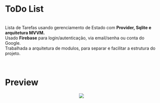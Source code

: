 # ToDo List

<br>Lista de Tarefas usando gerenciamento de Estado com <b>Provider, Sqlite e arquitetura MVVM.</b>
<br>Usado <b>Firebase</b> para login/autenticação, via email/senha ou conta do Google.
<br>Trabalhada a arquitetura de modulos, para separar e facilitar a estrutura do projeto.

<br>

# Preview

<div align="center">
<img src="https://user-images.githubusercontent.com/18678939/215140099-cf3b8031-7e56-4452-ba2c-88e9648ac690.gif" height="auto" max-width="100%"/>
</div>


